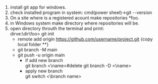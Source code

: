 1. install git app for windows. <br>
2. check installed program in system: cmd(power sheel)->git --version <br>
3. On a site where is a registered acount make repositories *foo.
4. in Windows system make directory where repositories will be.
5. open directory throuth the terminal and print:<br> dirve:\dir\foo> git init 
	* remote add origin https://github.com/username/project.git {copy local folder **}
	* git  branch -M main
	* git push -u origin main<br>
		* if add new branch <br>git branch <\name>#delete git branch -D <\name>
		* apply new branch<br>git switch <\branch name>
	
